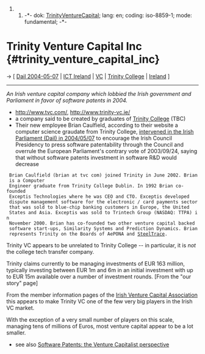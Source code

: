 1.  1.  -\*- dok:
        [TrinityVentureCapital](TrinityVentureCapital "wikilink"); lang:
        en; coding: iso-8859-1; mode: fundamental; -\*-

# Trinity Venture Capital Inc {#trinity_venture_capital_inc}

-\> \[ [ Dail 2004-05-07](Dail0405En "wikilink") \| [ ICT
Ireland](IctIrelandEn "wikilink") \| [ VC](SwpatvlectaEn "wikilink") \|
[ Trinity College](TrinityCollegeEn "wikilink") \| [
Ireland](SwpatieEn "wikilink") \]

------------------------------------------------------------------------

*An Irish venture capital company which lobbied the Irish government and
Parliament in favor of software patents in 2004.*

-   <http://www.tvc.com/>, <http://www.trinity-vc.ie/>
-   a company said to be created by graduates of [ Trinity
    College](TrinityCollegeEn "wikilink") (TBC)
-   Their new employee Brian Caulfield, according to their website a
    computer science graudate from Trinity College, [ intervened in the
    Irish Parliament (Dail) in 2004/05/07](Dail0405En "wikilink") to
    encourage the Irish Council Presidency to press software
    patentability through the Council and overrule the European
    Parliament\'s contrary vote of 2003/09/24, saying that without
    software patents investment in software R&D would decrease

` Brian Caulfield (brian at tvc com) joined Trinity in June 2002. Brian is a Computer`\
` Engineer graduate from Trinity College Dublin. In 1992 Brian co-founded`\
` Exceptis Technologies where he was CEO and CTO. Exceptis developed`\
` dispute management software for the electronic / card payments sector`\
` that was sold to blue-chip banking customers in Europe, the United`\
` States and Asia. Exceptis was sold to Trintech Group (NASDAQ: TTPA) in`\
` November 2000. Brian has co-founded two other venture capital backed`\
` software start-ups, Similarity Systems and Prediction Dynamics. Brian`\
` represents Trinity on the Boards of AePONA and `[`SteelTrace`](SteelTrace "wikilink")`.`

Trinity VC appears to be unrelated to Trinity College \-- in particular,
it is *not* the college tech transfer company.

Trinity claims currently to be managing investments of EUR 163 million,
typically investing between EUR 1m and 6m in an initial investment with
up to EUR 15m available over a number of investment rounds. \[From the
\"our story\" page\]

From the member information pages of the [Irish Venture Capital
Association](http://www.ivca.ie/members.html "wikilink") this appears to
make Trinity VC one of the few very big players in the Irish VC market.

With the exception of a very small number of players on this scale,
managing tens of millions of Euros, most venture capital appear to be a
lot smaller.

-   see also [ Software Patents: the Venture Capitalist
    perspective](SwpatvlectaEn "wikilink")
